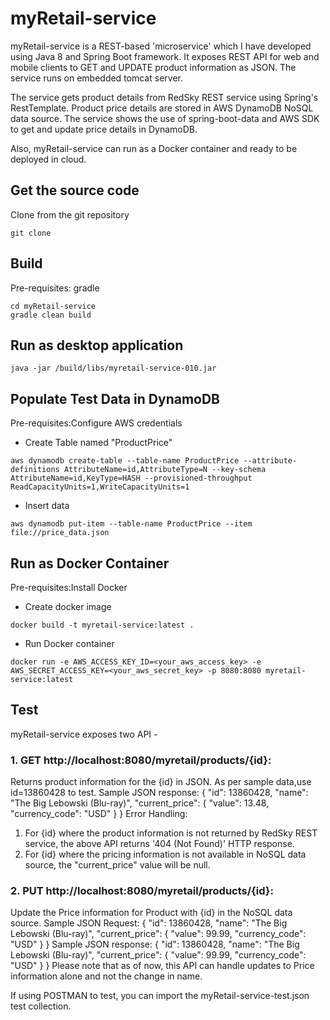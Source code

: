 # myRetail-service

myRetail-service is a REST-based 'microservice' which I have developed using Java 8 and Spring Boot framework. It exposes REST API for web and mobile clients to GET and UPDATE product information as JSON. The service runs on embedded tomcat server.

The service gets product details from RedSky REST service using Spring's RestTemplate. Product price details are stored in AWS DynamoDB NoSQL data source. The service shows the use of spring-boot-data and AWS SDK to get and update price details in DynamoDB.

Also, myRetail-service can run as a Docker container and ready to be deployed in cloud.

## Get the source code
Clone from the git repository
```
git clone 
```

## Build
Pre-requisites: gradle
```
cd myRetail-service
gradle clean build
```

## Run as desktop application
```
java -jar /build/libs/myretail-service-010.jar
```

## Populate Test Data in DynamoDB
Pre-requisites:Configure AWS credentials

* Create Table named "ProductPrice"
```
aws dynamodb create-table --table-name ProductPrice --attribute-definitions AttributeName=id,AttributeType=N --key-schema AttributeName=id,KeyType=HASH --provisioned-throughput ReadCapacityUnits=1,WriteCapacityUnits=1
```

* Insert data
```
aws dynamodb put-item --table-name ProductPrice --item file://price_data.json
```

## Run as Docker Container
Pre-requisites:Install Docker

* Create docker image
```
docker build -t myretail-service:latest .
```

* Run Docker container
```
docker run -e AWS_ACCESS_KEY_ID=<your_aws_access_key> -e AWS_SECRET_ACCESS_KEY=<your_aws_secret_key> -p 8080:8080 myretail-service:latest
```

## Test
myRetail-service exposes two API - 
### 1. GET http://localhost:8080/myretail/products/{id}: 
Returns product information for the {id} in JSON. As per sample data,use id=13860428 to test.
Sample JSON response: 
{
    "id": 13860428,
    "name": "The Big Lebowski (Blu-ray)",
    "current_price": {
        "value": 13.48,
        "currency_code": "USD"
    }
}
Error Handling:
1. For {id} where the product information is not returned by RedSky REST service, the above API returns '404 (Not Found)' HTTP response.
2. For {id} where the pricing information is not available in NoSQL data source, the "current_price" value will be null.

### 2. PUT http://localhost:8080/myretail/products/{id}: 
Update the Price information for Product with {id} in the NoSQL data source.
Sample JSON Request:
{
    "id": 13860428,
    "name": "The Big Lebowski (Blu-ray)",
    "current_price": {
        "value": 99.99,
        "currency_code": "USD"
    }
}
Sample JSON response:
{
    "id": 13860428,
    "name": "The Big Lebowski (Blu-ray)",
    "current_price": {
        "value": 99.99,
        "currency_code": "USD"
    }
}
Please note that as of now, this API can handle updates to Price information alone and not the change in name.

If using POSTMAN to test, you can import the myRetail-service-test.json test collection.



